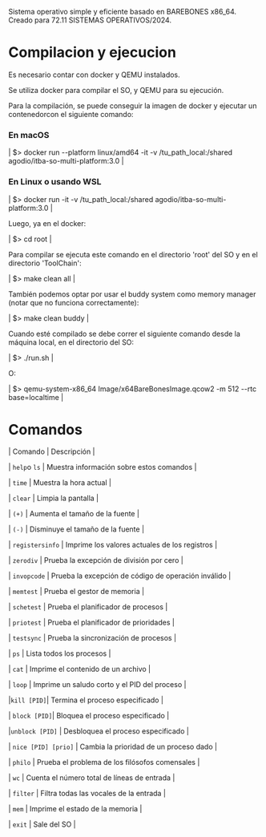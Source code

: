
Sistema operativo simple y eficiente basado en BAREBONES x86_64. Creado para 72.11 SISTEMAS OPERATIVOS/2024.

# Compilacion y ejecucion

Es necesario contar con docker y QEMU instalados.

Se utiliza docker para compilar el SO, y QEMU para su ejecución. 

Para la compilación, se puede conseguir la imagen de docker y ejecutar un contenedorcon el siguiente comando:

### En macOS

| $> docker run --platform linux/amd64 -it -v /tu_path_local:/shared agodio/itba-so-multi-platform:3.0 |


### En Linux o usando WSL

| $> docker run -it -v /tu_path_local:/shared agodio/itba-so-multi-platform:3.0 |


Luego, ya en el docker:

| $> cd root |


Para compilar se ejecuta este comando en el directorio 'root' del SO y en el directorio 'ToolChain':

| $> make clean all |


También podemos optar por usar el buddy system como memory manager (notar que no funciona correctamente):

| $> make clean buddy |


Cuando esté compilado se debe correr el siguiente comando desde la máquina local, en el directorio del SO:

| $> ./run.sh |


O:

| $> qemu-system-x86_64 Image/x64BareBonesImage.qcow2 -m 512 --rtc base=localtime |


# Comandos

|  Comando    |    Descripción |


| `help`o `ls` | Muestra información sobre estos comandos |


| `time` | Muestra la hora actual |


| `clear` | Limpia la pantalla |


| `(+)` | Aumenta el tamaño de la fuente |


| `(-)` | Disminuye el tamaño de la fuente |


| `registersinfo` | Imprime los valores actuales de los registros |


| `zerodiv` | Prueba la excepción de división por cero |


| `invopcode` | Prueba la excepción de código de operación inválido |


| `memtest` | Prueba el gestor de memoria |


| `schetest` | Prueba el planificador de procesos |


| `priotest` | Prueba el planificador de prioridades |


| `testsync` | Prueba la sincronización de procesos |


| `ps` | Lista todos los procesos |


| `cat` | Imprime el contenido de un archivo |


| `loop` | Imprime un saludo corto y el PID del proceso |


|`kill [PID]`|  Termina el proceso especificado |


| `block [PID]`| Bloquea el proceso especificado |


|`unblock [PID]` | Desbloquea el proceso especificado |


| `nice [PID] [prio]` | Cambia la prioridad de un proceso dado |


| `philo` | Prueba el problema de los filósofos comensales |


| `wc` | Cuenta el número total de líneas de entrada |


| `filter` | Filtra todas las vocales de la entrada |


| `mem` | Imprime el estado de la memoria |


| `exit` | Sale del SO |

